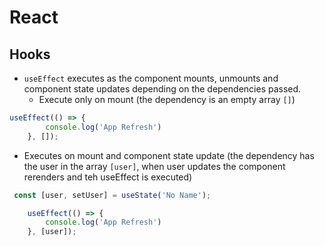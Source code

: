 # React

## Hooks
+ `useEffect` executes as the component mounts, unmounts and component state updates depending on the dependencies passed.
  + Execute only on mount (the dependency is an empty array `[]`)
```javascript
useEffect(() => {
        console.log('App Refresh')
    }, []);
```
  + Executes on mount and component state update (the dependency has the user in the array `[user]`, when user updates the component rerenders and teh useEffect is executed)
```javascript
 const [user, setUser] = useState('No Name');

    useEffect(() => {
        console.log('App Refresh')
    }, [user]);
```

